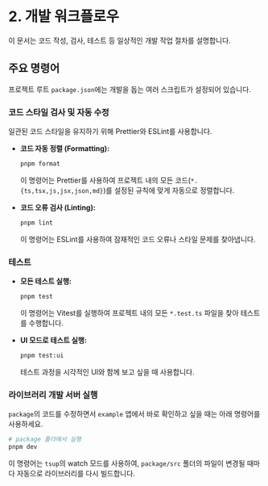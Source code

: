 # 2. 개발 워크플로우

이 문서는 코드 작성, 검사, 테스트 등 일상적인 개발 작업 절차를 설명합니다.

## 주요 명령어

프로젝트 루트 `package.json`에는 개발을 돕는 여러 스크립트가 설정되어 있습니다.

### 코드 스타일 검사 및 자동 수정

일관된 코드 스타일을 유지하기 위해 Prettier와 ESLint를 사용합니다.

- **코드 자동 정렬 (Formatting):**
  ```bash
  pnpm format
  ```
  이 명령어는 Prettier를 사용하여 프로젝트 내의 모든 코드(`*.{ts,tsx,js,jsx,json,md}`)를 설정된 규칙에 맞게 자동으로 정렬합니다.

- **코드 오류 검사 (Linting):**
  ```bash
  pnpm lint
  ```
  이 명령어는 ESLint를 사용하여 잠재적인 코드 오류나 스타일 문제를 찾아냅니다.

### 테스트

- **모든 테스트 실행:**
  ```bash
  pnpm test
  ```
  이 명령어는 Vitest를 실행하여 프로젝트 내의 모든 `*.test.ts` 파일을 찾아 테스트를 수행합니다.

- **UI 모드로 테스트 실행:**
  ```bash
  pnpm test:ui
  ```
  테스트 과정을 시각적인 UI와 함께 보고 싶을 때 사용합니다.

### 라이브러리 개발 서버 실행

`package`의 코드를 수정하면서 `example` 앱에서 바로 확인하고 싶을 때는 아래 명령어를 사용하세요.

```bash
# package 폴더에서 실행
pnpm dev
```
이 명령어는 `tsup`의 watch 모드를 사용하여, `package/src` 폴더의 파일이 변경될 때마다 자동으로 라이브러리를 다시 빌드합니다.
